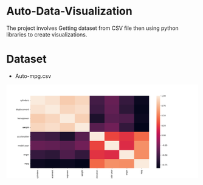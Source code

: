 # Auto-Data-Visualization
The project involves Getting dataset from CSV file then using python libraries to create visualizations. 

# Dataset 
- Auto-mpg.csv

![Image](./Correlation_matrix.png)
